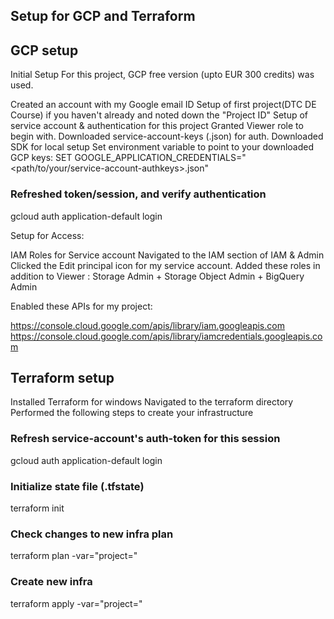 ## Setup for GCP and Terraform


## GCP setup
Initial Setup
For this project, GCP free version (upto EUR 300 credits) was used.

Created an account with my Google email ID
Setup of first project(DTC DE Course) if you haven't already and noted down the "Project ID" 
Setup of service account & authentication for this project
Granted Viewer role to begin with.
Downloaded service-account-keys (.json) for auth.
Downloaded SDK for local setup
Set environment variable to point to your downloaded GCP keys:
SET GOOGLE_APPLICATION_CREDENTIALS="<path/to/your/service-account-authkeys>.json"
### Refreshed token/session, and verify authentication
gcloud auth application-default login


Setup for Access:

IAM Roles for Service account
Navigated to the IAM section of IAM & Admin
Clicked the Edit principal icon for my service account.
Added these roles in addition to Viewer : Storage Admin + Storage Object Admin + BigQuery Admin


Enabled these APIs for my project:

https://console.cloud.google.com/apis/library/iam.googleapis.com
https://console.cloud.google.com/apis/library/iamcredentials.googleapis.com


## Terraform setup
Installed Terraform for windows
Navigated to the terraform directory
Performed the following steps to create your infrastructure

### Refresh service-account's auth-token for this session
gcloud auth application-default login

### Initialize state file (.tfstate)
terraform init

### Check changes to new infra plan
terraform plan -var="project=<your-gcp-project-id>"

### Create new infra
terraform apply -var="project=<your-gcp-project-id>"
   
